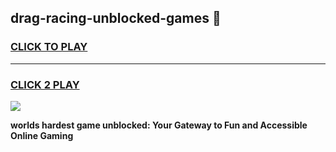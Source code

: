 
## drag-racing-unblocked-games 👋
<h3>
<a href="https://premium.freeplayer.one?title=drag-racing-unblocked-games&ref=14F">CLICK TO PLAY</a></h3>
<hr>

<h3>
<a href="https://premium.freeplayer.one?title=drag-racing-unblocked-games&ref=14F">CLICK 2 PLAY</a>
  
</h3>

<a href="https://premium.freeplayer.one?title=drag-racing-unblocked-games&ref=12F/"><img src="https://clearcache.store/games.png"></a>


**worlds hardest game unblocked: Your Gateway to Fun and Accessible Online Gaming**
